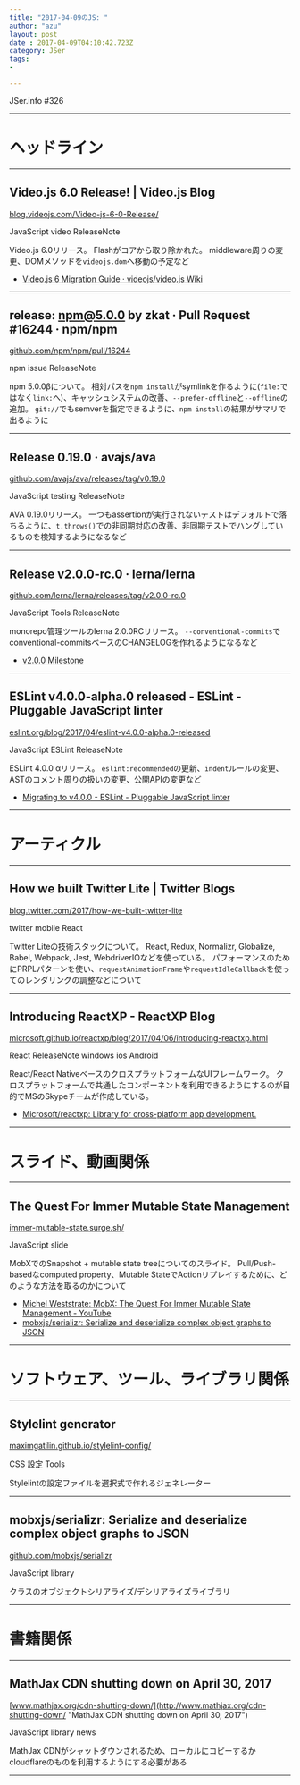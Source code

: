 ```yaml
---
title: "2017-04-09のJS: "
author: "azu"
layout: post
date : 2017-04-09T04:10:42.723Z
category: JSer
tags:
-

---
```


JSer.info #326

----

<h1 class="site-genre">ヘッドライン</h1>

----

## Video.js 6.0 Release! | Video.js Blog
[blog.videojs.com/Video-js-6-0-Release/](http://blog.videojs.com/Video-js-6-0-Release/ "Video.js 6.0 Release! | Video.js Blog")
<p class="jser-tags jser-tag-icon"><span class="jser-tag">JavaScript</span> <span class="jser-tag">video</span> <span class="jser-tag">ReleaseNote</span></p>

Video.js 6.0リリース。
Flashがコアから取り除かれた。
middleware周りの変更、DOMメソッドを`videojs.dom`へ移動の予定など

- [Video.js 6 Migration Guide · videojs/video.js Wiki](https://github.com/videojs/video.js/wiki/Video.js-6-Migration-Guide "Video.js 6 Migration Guide · videojs/video.js Wiki")

----

## release: npm@5.0.0 by zkat · Pull Request #16244 · npm/npm
[github.com/npm/npm/pull/16244](https://github.com/npm/npm/pull/16244 "release: npm@5.0.0 by zkat · Pull Request #16244 · npm/npm")
<p class="jser-tags jser-tag-icon"><span class="jser-tag">npm</span> <span class="jser-tag">issue</span> <span class="jser-tag">ReleaseNote</span></p>

npm 5.0.0βについて。
相対パスを`npm install`がsymlinkを作るように(`file:`ではなく`link:`へ)、キャッシュシステムの改善、`--prefer-offline`と`--offline`の追加。
`git://`でもsemverを指定できるように、`npm install`の結果がサマリで出るように


----

## Release 0.19.0 · avajs/ava
[github.com/avajs/ava/releases/tag/v0.19.0](https://github.com/avajs/ava/releases/tag/v0.19.0 "Release 0.19.0 · avajs/ava")
<p class="jser-tags jser-tag-icon"><span class="jser-tag">JavaScript</span> <span class="jser-tag">testing</span> <span class="jser-tag">ReleaseNote</span></p>

AVA 0.19.0リリース。
一つもassertionが実行されないテストはデフォルトで落ちるように、`t.throws()`での非同期対応の改善、非同期テストでハングしているものを検知するようになるなど


----

## Release v2.0.0-rc.0 · lerna/lerna
[github.com/lerna/lerna/releases/tag/v2.0.0-rc.0](https://github.com/lerna/lerna/releases/tag/v2.0.0-rc.0 "Release v2.0.0-rc.0 · lerna/lerna")
<p class="jser-tags jser-tag-icon"><span class="jser-tag">JavaScript</span> <span class="jser-tag">Tools</span> <span class="jser-tag">ReleaseNote</span></p>

monorepo管理ツールのlerna 2.0.0RCリリース。
`--conventional-commits`でconventional-commitsベースのCHANGELOGを作れるようになるなど

- [v2.0.0 Milestone](https://github.com/lerna/lerna/milestone/1 "v2.0.0 Milestone")

----

## ESLint v4.0.0-alpha.0 released - ESLint - Pluggable JavaScript linter
[eslint.org/blog/2017/04/eslint-v4.0.0-alpha.0-released](http://eslint.org/blog/2017/04/eslint-v4.0.0-alpha.0-released "ESLint v4.0.0-alpha.0 released - ESLint - Pluggable JavaScript linter")
<p class="jser-tags jser-tag-icon"><span class="jser-tag">JavaScript</span> <span class="jser-tag">ESLint</span> <span class="jser-tag">ReleaseNote</span></p>

ESLint 4.0.0 αリリース。
`eslint:recommended`の更新、`indent`ルールの変更、ASTのコメント周りの扱いの変更、公開APIの変更など

- [Migrating to v4.0.0 - ESLint - Pluggable JavaScript linter](http://eslint.org/docs/4.0.0/user-guide/migrating-to-4.0.0 "Migrating to v4.0.0 - ESLint - Pluggable JavaScript linter")

----
<h1 class="site-genre">アーティクル</h1>

----

## How we built Twitter Lite | Twitter Blogs
[blog.twitter.com/2017/how-we-built-twitter-lite](https://blog.twitter.com/2017/how-we-built-twitter-lite "How we built Twitter Lite | Twitter Blogs")
<p class="jser-tags jser-tag-icon"><span class="jser-tag">twitter</span> <span class="jser-tag">mobile</span> <span class="jser-tag">React</span></p>

Twitter Liteの技術スタックについて。
React, Redux, Normalizr, Globalize, Babel, Webpack, Jest, WebdriverIOなどを使っている。
パフォーマンスのためにPRPLパターンを使い、`requestAnimationFrame`や`requestIdleCallback`を使ってのレンダリングの調整などについて


----

## Introducing ReactXP - ReactXP Blog
[microsoft.github.io/reactxp/blog/2017/04/06/introducing-reactxp.html](https://microsoft.github.io/reactxp/blog/2017/04/06/introducing-reactxp.html "Introducing ReactXP - ReactXP Blog")
<p class="jser-tags jser-tag-icon"><span class="jser-tag">React</span> <span class="jser-tag">ReleaseNote</span> <span class="jser-tag">windows</span> <span class="jser-tag">ios</span> <span class="jser-tag">Android</span></p>

React/React NativeベースのクロスプラットフォームなUIフレームワーク。
クロスプラットフォームで共通したコンポーネントを利用できるようにするのが目的でMSのSkypeチームが作成している。

- [Microsoft/reactxp: Library for cross-platform app development.](https://github.com/microsoft/reactxp "Microsoft/reactxp: Library for cross-platform app development.")

----
<h1 class="site-genre">スライド、動画関係</h1>

----

## The Quest For Immer Mutable State Management
[immer-mutable-state.surge.sh/](https://immer-mutable-state.surge.sh/ "The Quest For Immer Mutable State Management")
<p class="jser-tags jser-tag-icon"><span class="jser-tag">JavaScript</span> <span class="jser-tag">slide</span></p>

MobXでのSnapshot + mutable state treeについてのスライド。
Pull/Push-basedなcomputed property、Mutable StateでActionリプレイするために、どのような方法を取るのかについて

- [Michel Weststrate: MobX: The Quest For Immer Mutable State Management - YouTube](https://www.youtube.com/watch?v&#x3D;ta8QKmNRXZM "Michel Weststrate: MobX: The Quest For Immer Mutable State Management - YouTube")
- [mobxjs/serializr: Serialize and deserialize complex object graphs to JSON](https://github.com/mobxjs/serializr "mobxjs/serializr: Serialize and deserialize complex object graphs to JSON")

----
<h1 class="site-genre">ソフトウェア、ツール、ライブラリ関係</h1>

----

## Stylelint generator
[maximgatilin.github.io/stylelint-config/](https://maximgatilin.github.io/stylelint-config/ "Stylelint generator")
<p class="jser-tags jser-tag-icon"><span class="jser-tag">CSS</span> <span class="jser-tag">設定</span> <span class="jser-tag">Tools</span></p>

Stylelintの設定ファイルを選択式で作れるジェネレーター


----

## mobxjs/serializr: Serialize and deserialize complex object graphs to JSON
[github.com/mobxjs/serializr](https://github.com/mobxjs/serializr "mobxjs/serializr: Serialize and deserialize complex object graphs to JSON")
<p class="jser-tags jser-tag-icon"><span class="jser-tag">JavaScript</span> <span class="jser-tag">library</span></p>

クラスのオブジェクトシリアライズ/デシリアライズライブラリ


----
<h1 class="site-genre">書籍関係</h1>

----

## MathJax CDN shutting down on April 30, 2017
[www.mathjax.org/cdn-shutting-down/](http://www.mathjax.org/cdn-shutting-down/ "MathJax CDN shutting down on April 30, 2017")
<p class="jser-tags jser-tag-icon"><span class="jser-tag">JavaScript</span> <span class="jser-tag">library</span> <span class="jser-tag">news</span></p>

MathJax CDNがシャットダウンされるため、ローカルにコピーするかcloudflareのものを利用するようにする必要がある


----
